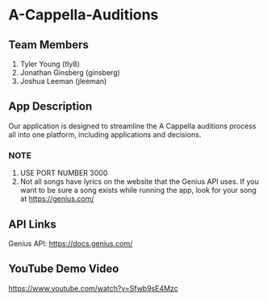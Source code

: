 # A-Cappella-Auditions
## Team Members
1. Tyler Young (tly8)
2. Jonathan Ginsberg (ginsberg)
3. Joshua Leeman (jleeman)

## App Description
Our application is designed to streamline the A Cappella auditions process all into one platform, including applications and decisions.

### NOTE
1. USE PORT NUMBER 3000
2. Not all songs have lyrics on the website that the Genius API uses. If you want to be sure a song exists while running the app, look for your song at https://genius.com/



## API Links
Genius API: https://docs.genius.com/

## YouTube Demo Video
https://www.youtube.com/watch?v=Sfwb9sE4Mzc
